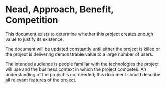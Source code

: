 # Nead, Approach, Benefit, Competition 
This document exists to determine whether this project creates enough value to justify its existence.

The document will be updated constantly until either the project is killed or the project is delivering demonstrable value to a large number of users.

The intended audience is people familiar with the technologies the project will use and the business context in which the project competes. An understanding of the project is not needed; this document should describe all relevant features of the project.
